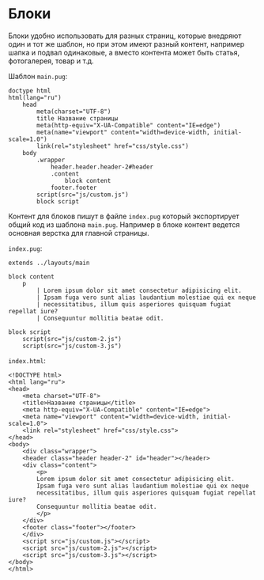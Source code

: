# Блоки
Блоки удобно использовать для разных страниц, которые внедряют один и тот же шаблон, но при этом имеют разный контент, например шапка и подвал одинаковые, а вместо контента может быть статья, фотогалерея, товар и т.д.

Шаблон `main.pug`:

    doctype html
    html(lang="ru")
        head
            meta(charset="UTF-8")
            title Название страницы
            meta(http-equiv="X-UA-Compatible" content="IE=edge")
            meta(name="viewport" content="width=device-width, initial-scale=1.0")
            link(rel="stylesheet" href="css/style.css")
        body
            .wrapper
                header.header.header-2#header
                .content
                    block content
                footer.footer
            script(src="js/custom.js")
            block script

Контент для блоков пишут в файле `index.pug` который экспортирует общий код из шаблона `main.pug`. Например в блоке контент ведется основная верстка для главной страницы.

`index.pug`:

    extends ../layouts/main

    block content
        p
            | Lorem ipsum dolor sit amet consectetur adipisicing elit.
            | Ipsam fuga vero sunt alias laudantium molestiae qui ex neque
            | necessitatibus, illum quis asperiores quisquam fugiat repellat iure?
            | Consequuntur mollitia beatae odit.

    block script
        script(src="js/custom-2.js")
        script(src="js/custom-3.js")

`index.html`:

    <!DOCTYPE html>
    <html lang="ru">
    <head>
        <meta charset="UTF-8">
        <title>Название страницы</title>
        <meta http-equiv="X-UA-Compatible" content="IE=edge">
        <meta name="viewport" content="width=device-width, initial-scale=1.0">
        <link rel="stylesheet" href="css/style.css">
    </head>
    <body>
        <div class="wrapper">
        <header class="header header-2" id="header"></header>
        <div class="content">
            <p>
            Lorem ipsum dolor sit amet consectetur adipisicing elit.
            Ipsam fuga vero sunt alias laudantium molestiae qui ex neque
            necessitatibus, illum quis asperiores quisquam fugiat repellat iure?
            Consequuntur mollitia beatae odit.
            </p>
        </div>
        <footer class="footer"></footer>
        </div>
        <script src="js/custom.js"></script>
        <script src="js/custom-2.js"></script>
        <script src="js/custom-3.js"></script>
    </body>
    </html>
